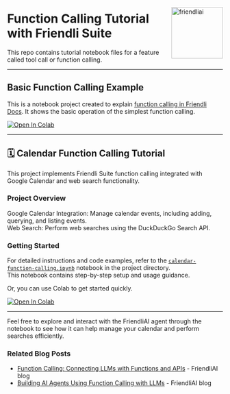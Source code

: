 ##

<img src="https://friendli.ai/icon.svg" alt="friendliai" align="right" width="120" />

# Function Calling Tutorial with Friendli Suite

This repo contains tutorial notebook files for a feature called tool call or function calling.

---

## Basic Function Calling Example

This is a notebook project created to explain [function calling in Friendli Docs](https://friendli.ai/docs/guides/serverless_endpoints/function-calling). It shows the basic operation of the simplest function calling.

<a target="_blank" href="https://colab.research.google.com/github/friendliai/examples/blob/main/tutorials/function-calling/basic-function-calling.ipynb">
  <img src="https://colab.research.google.com/assets/colab-badge.svg" alt="Open In Colab"/>
</a>

---

## 🗓️ Calendar Function Calling Tutorial

This project implements Friendli Suite function calling integrated with Google Calendar and web search functionality.

### Project Overview

Google Calendar Integration: Manage calendar events, including adding, querying, and listing events.  
Web Search: Perform web searches using the DuckDuckGo Search API.

### Getting Started

For detailed instructions and code examples, refer to the [`calendar-function-calling.ipynb`](./calendar-function-calling.ipynb) notebook in the project directory.  
This notebook contains step-by-step setup and usage guidance.

Or, you can use Colab to get started quickly.

<a target="_blank" href="https://colab.research.google.com/github/friendliai/examples/blob/main/tutorials/function-calling/calendar-function-calling.ipynb">
  <img src="https://colab.research.google.com/assets/colab-badge.svg" alt="Open In Colab"/>
</a>

---

Feel free to explore and interact with the FriendliAI agent through the notebook to see how it can help manage your calendar and perform searches efficiently.

### Related Blog Posts

-   [Function Calling: Connecting LLMs with Functions and APIs](https://friendli.ai/blog/llm-function-calling/) - FriendliAI blog
-   [Building AI Agents Using Function Calling with LLMs](https://friendli.ai/blog/ai-agents-function-calling/) - FriendliAI blog
